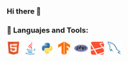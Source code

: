 ### Hi there 👋
<div aling="left">
    <h3>🔨 Languajes and Tools:</h3>
    <div>
        <img src="https://github.com/devicons/devicon/blob/master/icons/html5/html5-original.svg" title="HTML5" alt="HTML" width="30" height="30"/>&nbsp;
       <!-- <img src="https://github.com/devicons/devicon/blob/master/icons/css3/css3-original.svg" title="CSS3" alt="CSS" width="30" height="30"/>&nbsp; -->
        <img src="https://github.com/devicons/devicon/blob/master/icons/java/java-original.svg" title="JAVA" alt="JAVA" width="30" height="30"/>&nbsp;
        <img src="https://github.com/devicons/devicon/blob/master/icons/python/python-original.svg" title="PYTHON3" alt="PYTHON" width="30" height="30"/>&nbsp;
        <img src="https://github.com/devicons/devicon/blob/master/icons/tensorflow/tensorflow-original.svg" title="TENSORFLOW" alt="TENSORFLOW" width="30" height="30"/>&nbsp;
        <img src="https://github.com/devicons/devicon/blob/master/icons/php/php-original.svg" title="PHP" alt="PHP" width="30" height="30"/>&nbsp;
        <img src="https://github.com/devicons/devicon/blob/master/icons/laravel/laravel-plain.svg" title="LARAVEL" alt="LARAVEL" width="30" height="30"/>&nbsp;
        <img src="https://github.com/devicons/devicon/blob/master/icons/mysql/mysql-original.svg" title="MYSQL" alt="MYSQL" width="30" height="30"/>&nbsp;
    </div>
</div>
<!--
**AmilkarDaniel/AmilkarDaniel** is a ✨ _special_ ✨ repository because its `README.md` (this file) appears on your GitHub profile.

Here are some ideas to get you started:

- 🔭 I’m currently working on ...
- 🌱 I’m currently learning ...
- 👯 I’m looking to collaborate on ...
- 🤔 I’m looking for help with ...
- 💬 Ask me about ...
- 📫 How to reach me: ...
- 😄 Pronouns: ...
- ⚡ Fun fact: ...
-->
